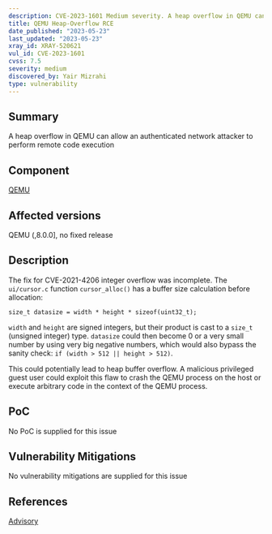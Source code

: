 ```yaml
---
description: CVE-2023-1601 Medium severity. A heap overflow in QEMU can allow an authenticated network attacker to perform remote code execution
title: QEMU Heap-Overflow RCE
date_published: "2023-05-23"
last_updated: "2023-05-23"
xray_id: XRAY-520621
vul_id: CVE-2023-1601
cvss: 7.5
severity: medium
discovered_by: Yair Mizrahi
type: vulnerability
---
```

## Summary
A heap overflow in QEMU can allow an authenticated network attacker to perform remote code execution

## Component

[QEMU](https://www.qemu.org/)

## Affected versions

QEMU (,8.0.0], no fixed release

## Description

The fix for CVE-2021-4206 integer overflow was incomplete.
The `ui/cursor.c` function `cursor_alloc()` has a buffer size calculation before allocation:
```
size_t datasize = width * height * sizeof(uint32_t);
```

`width` and `height` are signed integers, but their product is cast to a `size_t` (unsigned integer) type.
`datasize` could then become 0 or a very small number by using very big negative numbers, which would also bypass the sanity check: `if (width > 512 || height > 512)`.

This could potentially lead to heap buffer overflow.
A malicious privileged guest user could exploit this flaw to crash the QEMU process on the host or execute arbitrary code in the context of the QEMU process.

## PoC

No PoC is supplied for this issue

## Vulnerability Mitigations

No vulnerability mitigations are supplied for this issue

## References

[Advisory](https://access.redhat.com/security/cve/CVE-2023-1601)